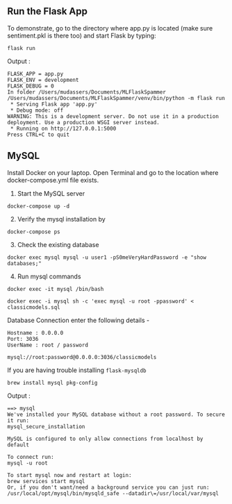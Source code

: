 
## Run the Flask App
To demonstrate, go to the directory where app.py is located (make sure sentiment.pkl is there too) and start Flask by typing:
```shell
flask run

```

Output :
```
FLASK_APP = app.py
FLASK_ENV = development
FLASK_DEBUG = 0
In folder /Users/mudassers/Documents/MLFlaskSpammer
/Users/mudassers/Documents/MLFlaskSpammer/venv/bin/python -m flask run 
 * Serving Flask app 'app.py'
 * Debug mode: off
WARNING: This is a development server. Do not use it in a production deployment. Use a production WSGI server instead.
 * Running on http://127.0.0.1:5000
Press CTRL+C to quit

```


## MySQL 
Install Docker on your laptop. Open Terminal and go to the location where docker-compose.yml file exists.

1. Start the MySQL server
```shell
docker-compose up -d 
```
2. Verify the mysql installation by
```shell
docker-compose ps 
```
3. Check the existing database
```shell
docker exec mysql mysql -u user1 -pS0meVeryHardPassword -e "show databases;"
```
4. Run mysql commands 
```shell
docker exec -it mysql /bin/bash
```
```shell
docker exec -i mysql sh -c 'exec mysql -u root -ppassword' < classicmodels.sql
```

Database Connection enter the following details -
```
Hostname : 0.0.0.0
Port: 3036
UserName : root / password

mysql://root:password@0.0.0.0:3036/classicmodels
```

If you are having trouble installing `flask-mysqldb` 
```shell
brew install mysql pkg-config
```

Output :
```
==> mysql
We've installed your MySQL database without a root password. To secure it run:
mysql_secure_installation

MySQL is configured to only allow connections from localhost by default

To connect run:
mysql -u root

To start mysql now and restart at login:
brew services start mysql
Or, if you don't want/need a background service you can just run:
/usr/local/opt/mysql/bin/mysqld_safe --datadir\=/usr/local/var/mysql
```
